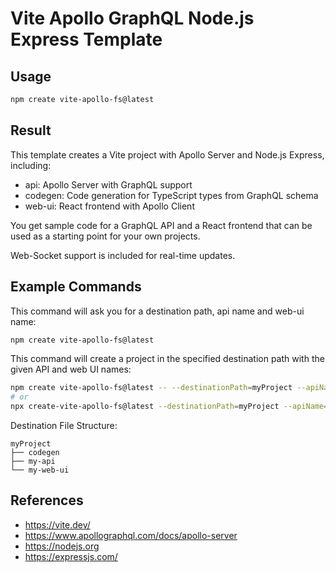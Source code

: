 # Vite Apollo GraphQL Node.js Express Template

## Usage

```sh
npm create vite-apollo-fs@latest
```

## Result

This template creates a Vite project with Apollo Server and Node.js Express, including:

- api: Apollo Server with GraphQL support
- codegen: Code generation for TypeScript types from GraphQL schema
- web-ui: React frontend with Apollo Client

You get sample code for a GraphQL API and a React frontend that can be used as a starting point for your own projects.

Web-Socket support is included for real-time updates.

## Example Commands

This command will ask you for a destination path, api name and web-ui name:

```sh
npm create vite-apollo-fs@latest
```

This command will create a project in the specified destination path with the given API and web UI names:

```sh
npm create vite-apollo-fs@latest -- --destinationPath=myProject --apiName=my-api --webUiName=my-web-ui
# or
npx create-vite-apollo-fs@latest --destinationPath=myProject --apiName=my-api --webUiName=my-web-ui
```

Destination File Structure:

```
myProject
├── codegen
├── my-api
└── my-web-ui
```

## References

- https://vite.dev/
- https://www.apollographql.com/docs/apollo-server
- https://nodejs.org
- https://expressjs.com/
